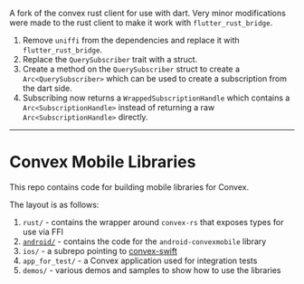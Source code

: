 A fork of the convex rust client for use with dart.
Very minor modifications were made to the rust client to make it work with `flutter_rust_bridge`.

1. Remove `uniffi` from the dependencies and replace it with `flutter_rust_bridge`.
1. Replace the `QuerySubscriber` trait with a struct.
2. Create a method on the `QuerySubscriber` struct to create a `Arc<QuerySubscriber>` which can be used to create a subscription from the dart side.
3. Subscribing now returns a `WrappedSubscriptionHandle` which contains a `Arc<SubscriptionHandle>` instead of returning a raw `Arc<SubscriptionHandle>` directly.

---

# Convex Mobile Libraries

This repo contains code for building mobile libraries for Convex.

The layout is as follows:

1. `rust/` - contains the wrapper around `convex-rs` that exposes types for use via FFI
2. [`android/`](android/) - contains the code for the `android-convexmobile` library
3. `ios/` - a subrepo pointing to [convex-swift](https://github.com/get-convex/convex-swift)
4. `app_for_test/` - a Convex application used for integration tests
5. `demos/` - various demos and samples to show how to use the libraries
